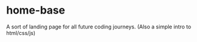 # home-base
A sort of landing page for all future coding journeys. (Also a simple intro to html/css/js)
